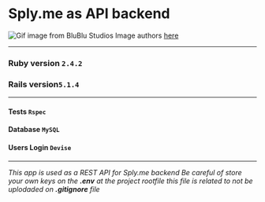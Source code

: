 # Sply.me as API backend
![Gif image from BluBlu Studios](https://cdn.dribbble.com/users/1138853/screenshots/4138799/1.gif)
Image authors [here](https://dribbble.com/shots/4138799-Circular-Economy-1)

----------
### Ruby version `2.4.2`
### Rails version`5.1.4`
----------
#### Tests `Rspec`
#### Database `MySQL`
#### Users Login `Devise`

----------
*This app is used as a REST API for Sply.me backend
 Be careful of store your own keys on  the **.env**
 at the project rootfile this file is related to not be
 uplodaded on **.gitignore** file*
